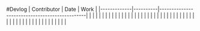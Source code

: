 
#Devlog
| Contributor |   Date   |  Work                                         |
|-------------|----------|-----------------------------------------------|
|             |          |                                               |
|             |          |                                               |
|             |          |                                               |
|             |          |                                               |
|             |          |                                               |
|             |          |                                               |
|             |          |                                               |
|             |          |                                               |
|             |          |                                               |
|             |          |                                               |
|             |          |                                               |
|             |          |                                               |
|             |          |                                               |
